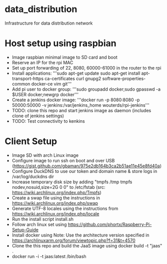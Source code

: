 # data_distribution
Infrastructure for data distribution network

# Host setup using raspbian
* Image raspbian minimal image to SD card and boot
* Reserve an IP for the rpi MAC
* Set up port forwarding of 22, 8080, 60000-61000 in the router to the rpi
* Install applications: 
'''sudo apt-get update
sudo apt-get install apt-transport-https ca-certificates curl gnupg2 software-properties-common docker-ce vim git'''
* Add pi user to docker group: 
'''sudo groupadd docker;sudo gpasswd -a $USER docker;newgrp docker'''
* Create a jenkins docker image: 
'''docker run -p 8080:8080 -p 50000:50000 -v jenkins:/var/jenkins_home wouterds/rpi-jenkins'''
* TODO: clone this repo and start jenkins image as daemon (includes clone of jenkins settings)
* TODO: Test connectivity to kenkins



# Client Setup
* Image SD with arch Linux image
* Configure image to run ssh on boot and over USB (https://gist.github.com/gbaman/975e2db164b3ca2b51ae11e45e8fd40a)
* Configure DuckDNS to use our token and domain name & store logs in /var/log/duckdns dir
* Increase temporary disk size by adding "tmpfs   /tmp         tmpfs   nodev,nosuid,size=2G          0  0" to /etc/fstab (src: https://wiki.archlinux.org/index.php/Tmpfs)
* Create a swap file using the instructions in https://wiki.archlinux.org/index.php/swap
* Generate UTF-8 locales using the instructions from https://wiki.archlinux.org/index.php/locale
* Run the install script install.sh
* Follow arch linux set using https://github.com/phortx/Raspberry-Pi-Setup-Guide
* Install docker using Note: Use the architecture version specified in https://archlinuxarm.org/forum/viewtopic.php?f=31&t=4570
* Clone the this repo and build the JaaS image using docker build -t "jaas" .
* docker run -i -t jaas:latest /bin/bash

